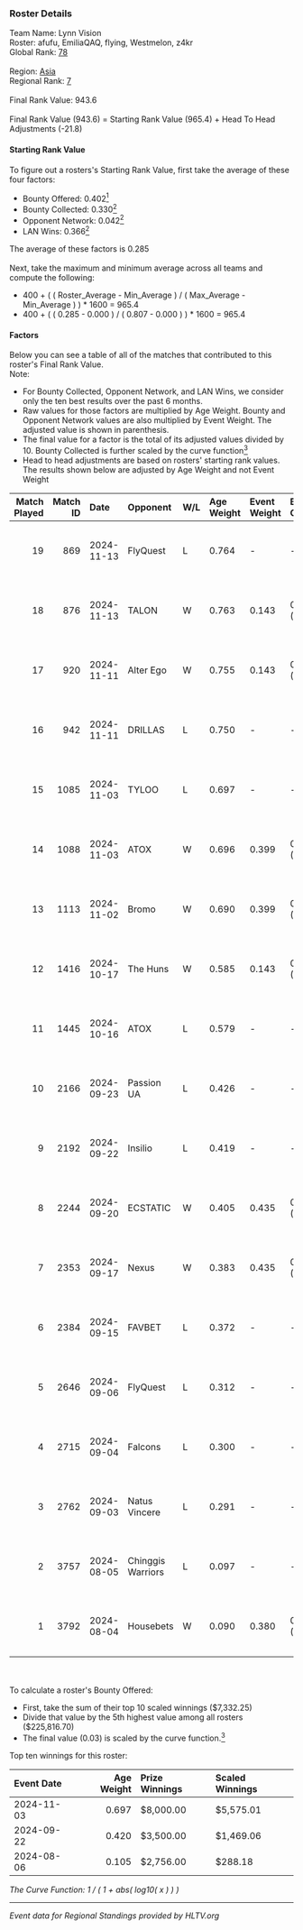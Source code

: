 ### Roster Details<br />
Team Name: Lynn Vision<br />
Roster: afufu, EmiliaQAQ, flying, Westmelon, z4kr<br />
Global Rank: [78](../../standings_global_2025_01_17.md)<br />
<br />
Region: [Asia]( ../../standings_asia_2025_01_17.md)<br />
Regional Rank: [7]( ../../standings_asia_2025_01_17.md)<br />
<br />
Final Rank Value:  943.6<br />
<br />
Final Rank Value (943.6) = Starting Rank Value (965.4) + Head To Head Adjustments (-21.8)<br />

#### Starting Rank Value<br />
To figure out a rosters's Starting Rank Value, first take the average of these four factors:<br />
- Bounty Offered: 0.402[<sup>1</sup>](#table2)
- Bounty Collected: 0.330[<sup>2</sup>](#table1)
- Opponent Network: 0.042[<sup>2</sup>](#table1)
- LAN Wins: 0.366[<sup>2</sup>](#table1)

The average of these factors is 0.285<br />
<br />
Next, take the maximum and minimum average across all teams and compute the following:<br />
- 400 + ( ( Roster_Average - Min_Average ) / ( Max_Average - Min_Average ) ) * 1600 = 965.4
- 400 + ( ( 0.285 - 0.000 ) / ( 0.807 - 0.000 ) ) * 1600 = 965.4


#### Factors<br />
Below you can see a table of all of the matches that contributed to this roster's Final Rank Value.<br />
Note:<br />

- For Bounty Collected, Opponent Network, and LAN Wins, we consider only the ten best results over the past 6 months.
- Raw values for those factors are multiplied by Age Weight. Bounty and Opponent Network values are also multiplied by Event Weight. The adjusted value is shown in parenthesis.
- The final value for a factor is the total of its adjusted values divided by 10. Bounty Collected is further scaled by the curve function[<sup>3</sup>](#curveFunction)
- Head to head adjustments are based on rosters' starting rank values. The results shown below are adjusted by Age Weight and not Event Weight
<span id="table1"></span><br />


| Match Played | Match ID | Date       | Opponent          | W/L | Age Weight | Event Weight | Bounty Collected | Opponent Network | LAN Wins  | H2H Adj. | Roster                                    |
| -: | -: | :- | :- | :- | :- | :- | :- | :- | :- | -: | :- |
|           19 |      869 | 2024-11-13 | FlyQuest          | L   | 0.764      | -            | -                | -                | -         |    -2.71 | afufu, EmiliaQAQ, flying, Westmelon, z4kr |
|           18 |      876 | 2024-11-13 | TALON             | W   | 0.763      | 0.143        | 0.000 (0.000)    | 0.141 (0.015)    | 1 (0.763) |     3.51 | afufu, EmiliaQAQ, flying, Westmelon, z4kr |
|           17 |      920 | 2024-11-11 | Alter Ego         | W   | 0.755      | 0.143        | 0.000 (0.000)    | 0.073 (0.008)    | 1 (0.755) |     2.20 | afufu, EmiliaQAQ, flying, Westmelon, z4kr |
|           16 |      942 | 2024-11-11 | DRILLAS           | L   | 0.750      | -            | -                | -                | -         |   -14.54 | afufu, EmiliaQAQ, flying, Westmelon, z4kr |
|           15 |     1085 | 2024-11-03 | TYLOO             | L   | 0.697      | -            | -                | -                | -         |   -13.16 | afufu, EmiliaQAQ, flying, Westmelon, z4kr |
|           14 |     1088 | 2024-11-03 | ATOX              | W   | 0.696      | 0.399        | 0.022 (0.006)    | 0.114 (0.032)    | 1 (0.696) |     5.88 | afufu, EmiliaQAQ, flying, Westmelon, z4kr |
|           13 |     1113 | 2024-11-02 | Bromo             | W   | 0.690      | 0.399        | 0.009 (0.003)    | 0.111 (0.031)    | 1 (0.690) |     4.26 | afufu, EmiliaQAQ, flying, Westmelon, z4kr |
|           12 |     1416 | 2024-10-17 | The Huns          | W   | 0.585      | 0.143        | 0.056 (0.005)    | 0.355 (0.030)    | 0 (0.000) |    11.10 | afufu, EmiliaQAQ, flying, Westmelon, z4kr |
|           11 |     1445 | 2024-10-16 | ATOX              | L   | 0.579      | -            | -                | -                | -         |   -13.11 | afufu, EmiliaQAQ, flying, Westmelon, z4kr |
|           10 |     2166 | 2024-09-23 | Passion UA        | L   | 0.426      | -            | -                | -                | -         |    -3.91 | afufu, EmiliaQAQ, flying, Westmelon, z4kr |
|            9 |     2192 | 2024-09-22 | Insilio           | L   | 0.419      | -            | -                | -                | -         |    -8.94 | afufu, EmiliaQAQ, flying, Westmelon, z4kr |
|            8 |     2244 | 2024-09-20 | ECSTATIC          | W   | 0.405      | 0.435        | 0.079 (0.014)    | 1.000 (0.176)    | 0 (0.000) |     6.52 | afufu, EmiliaQAQ, flying, Westmelon, z4kr |
|            7 |     2353 | 2024-09-17 | Nexus             | W   | 0.383      | 0.435        | 0.401 (0.067)    | 0.766 (0.128)    | 0 (0.000) |    11.25 | afufu, EmiliaQAQ, flying, Westmelon, z4kr |
|            6 |     2384 | 2024-09-15 | FAVBET            | L   | 0.372      | -            | -                | -                | -         |    -6.53 | afufu, EmiliaQAQ, flying, Westmelon, z4kr |
|            5 |     2646 | 2024-09-06 | FlyQuest          | L   | 0.312      | -            | -                | -                | -         |    -1.27 | afufu, EmiliaQAQ, flying, Westmelon, z4kr |
|            4 |     2715 | 2024-09-04 | Falcons           | L   | 0.300      | -            | -                | -                | -         |    -0.11 | afufu, EmiliaQAQ, flying, Westmelon, z4kr |
|            3 |     2762 | 2024-09-03 | Natus Vincere     | L   | 0.291      | -            | -                | -                | -         |    -0.12 | afufu, EmiliaQAQ, flying, Westmelon, z4kr |
|            2 |     3757 | 2024-08-05 | Chinggis Warriors | L   | 0.097      | -            | -                | -                | -         |    -2.50 | afufu, EmiliaQAQ, flying, Westmelon, z4kr |
|            1 |     3792 | 2024-08-04 | Housebets         | W   | 0.090      | 0.380        | 0.004 (0.000)    | 0.078 (0.003)    | 1 (0.090) |     0.43 | afufu, EmiliaQAQ, flying, Westmelon, z4kr |

<br />
<span id="table2"></span><br />
To calculate a roster's Bounty Offered:<br />

- First, take the sum of their top 10 scaled winnings ($7,332.25)
- Divide that value by the 5th highest value among all rosters ($225,816.70)
- The final value (0.03) is scaled by the curve function.[<sup>3</sup>](#curveFunction)

Top ten winnings for this roster:<br />

| Event Date | Age Weight | Prize Winnings | Scaled Winnings |
| :- | -: | :- | :- |
| 2024-11-03 |      0.697 | $8,000.00      | $5,575.01       |
| 2024-09-22 |      0.420 | $3,500.00      | $1,469.06       |
| 2024-08-06 |      0.105 | $2,756.00      | $288.18         |


<span id="curveFunction"></span>_The Curve Function: 1 / ( 1 + abs( log10( x ) ) )_<br />

---
_Event data for Regional Standings provided by HLTV.org_<br />
